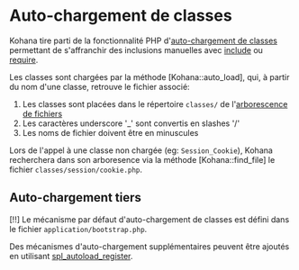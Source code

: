 # Auto-chargement de classes

Kohana tire parti de la fonctionnalité PHP d'[auto-chargement de classes](http://php.net/manual/fr/language.oop5.autoload.php) permettant de s'affranchir des inclusions manuelles avec [include](http://de.php.net/manual/fr/function.include.php) ou [require](http://de.php.net/manual/fr/function.require.php).

Les classes sont chargées par la méthode [Kohana::auto_load], qui, à partir du nom d'une classe, retrouve le fichier associé:

1. Les classes sont placées dans le répertoire `classes/` de l'[arborescence de fichiers](about.filesystem)
2. Les caractères underscore '_' sont convertis en slashes '/'
2. Les noms de fichier doivent être en minuscules

Lors de l'appel à une classe non chargée (eg: `Session_Cookie`), Kohana recherchera dans son arboresence via la méthode [Kohana::find_file] le fichier `classes/session/cookie.php`.

## Auto-chargement tiers

[!!] Le mécanisme par défaut d'auto-chargement de classes est défini dans le fichier `application/bootstrap.php`.

Des mécanismes d'auto-chargement supplémentaires peuvent être ajoutés en utilisant [spl_autoload_register](http://php.net/spl_autoload_register).
